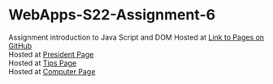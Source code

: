 # WebApps-S22-Assignment-6
Assignment introduction to Java Script and DOM
Hosted at <a href="https://github.com/44-563-Web-Apps-S22/webapps-s22-assignment-6-Rajitha9595/settings/pages">Link to Pages on GitHub</a>
<br>
Hosted at <a href="https://github.com/44-563-Web-Apps-S22/webapps-s22-assignment-6-Rajitha9595/blob/main/president.html">President Page</a><br>
Hosted at <a href="https://github.com/44-563-Web-Apps-S22/webapps-s22-assignment-6-Rajitha9595/blob/main/tips.html">Tips Page</a><br>
Hosted at <a href="https://github.com/44-563-Web-Apps-S22/webapps-s22-assignment-6-Rajitha9595/blob/main/computer.html">Computer Page</a>
